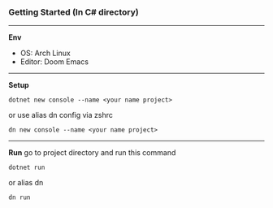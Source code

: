
### Getting Started (In C# directory)
---------------
**Env**
  - OS: Arch Linux 
  -  Editor: Doom Emacs
  ---------------
  **Setup**

   

    dotnet new console --name <your name project>

   or use alias dn config via zshrc 
   
    dn new console --name <your name project>
    
  ---------------
  **Run**
  go to project directory and run this command

    dotnet run 
or alias dn

    dn run
